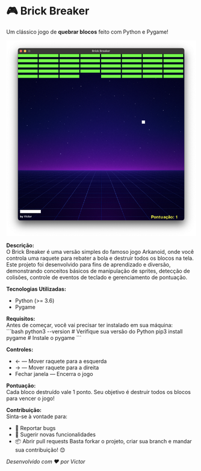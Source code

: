 # 🎮 Brick Breaker

Um clássico jogo de **quebrar blocos** feito com Python e Pygame!

<p align="center">
  <img src="/img/img2.png" width="600" alt="Interface do Game"/>
</p>

**Descrição:**  
O Brick Breaker é uma versão simples do famoso jogo Arkanoid, onde você controla uma raquete para rebater a bola e destruir todos os blocos na tela. Este projeto foi desenvolvido para fins de aprendizado e diversão, demonstrando conceitos básicos de manipulação de sprites, detecção de colisões, controle de eventos de teclado e gerenciamento de pontuação.

**Tecnologias Utilizadas:**  
- Python (>= 3.6)  
- Pygame  

**Requisitos:**  
Antes de começar, você vai precisar ter instalado em sua máquina:  
\`\`\`bash
python3 --version   # Verifique sua versão do Python
pip3 install pygame # Instale o pygame
\`\`\`

**Controles:**  
- ← — Mover raquete para a esquerda  
- → — Mover raquete para a direita  
- Fechar janela — Encerra o jogo  

**Pontuação:**  
Cada bloco destruído vale 1 ponto. Seu objetivo é destruir todos os blocos para vencer o jogo!

**Contribuição:**  
Sinta-se à vontade para:  
- 🐞 Reportar bugs  
- 🚀 Sugerir novas funcionalidades  
- 📦 Abrir pull requests
Basta forkar o projeto, criar sua branch e mandar sua contribuição! 😊

_Desenvolvido com ❤️ por Victor_
